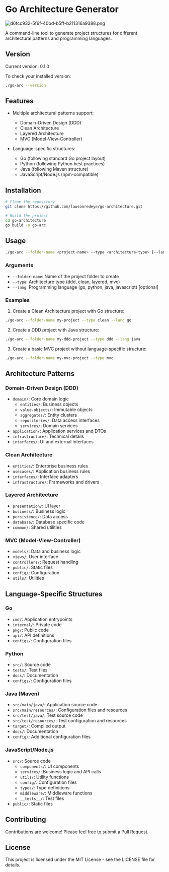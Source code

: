 # Go Architecture Generator

![d6fcc932-5f6f-40bd-b5ff-b211316a9388.png](https://github.com/user-attachments/assets/1b51f109-6422-4bc8-8129-4afe430420f1)


A command-line tool to generate project structures for different architectural patterns and programming languages.

## Version

Current version: 0.1.0

To check your installed version:
```bash
./go-arc --version
```

## Features

- Multiple architectural patterns support:
  - Domain-Driven Design (DDD)
  - Clean Architecture
  - Layered Architecture
  - MVC (Model-View-Controller)

- Language-specific structures:
  - Go (following standard Go project layout)
  - Python (following Python best practices)
  - Java (following Maven structure)
  - JavaScript/Node.js (npm-compatible)

## Installation

```bash
# Clone the repository
git clone https://github.com/lawsonredeye/go-architecture.git

# Build the project
cd go-architecture
go build -o go-arc
```

## Usage

```bash
./go-arc --folder-name <project-name> --type <architecture-type> [--lang <language>]
```

### Arguments

- `--folder-name`: Name of the project folder to create
- `--type`: Architecture type (ddd, clean, layered, mvc)
- `--lang`: Programming language (go, python, java, javascript) [optional]

### Examples

1. Create a Clean Architecture project with Go structure:
```bash
./go-arc --folder-name my-project --type clean --lang go
```

2. Create a DDD project with Java structure:
```bash
./go-arc --folder-name my-ddd-project --type ddd --lang java
```

3. Create a basic MVC project without language-specific structure:
```bash
./go-arc --folder-name my-mvc-project --type mvc
```

## Architecture Patterns

### Domain-Driven Design (DDD)
- `domain/`: Core domain logic
  - `entities/`: Business objects
  - `value-objects/`: Immutable objects
  - `aggregates/`: Entity clusters
  - `repositories/`: Data access interfaces
  - `services/`: Domain services
- `application/`: Application services and DTOs
- `infrastructure/`: Technical details
- `interfaces/`: UI and external interfaces

### Clean Architecture
- `entities/`: Enterprise business rules
- `usecases/`: Application business rules
- `interfaces/`: Interface adapters
- `infrastructure/`: Frameworks and drivers

### Layered Architecture
- `presentation/`: UI layer
- `business/`: Business logic
- `persistence/`: Data access
- `database/`: Database specific code
- `common/`: Shared utilities

### MVC (Model-View-Controller)
- `models/`: Data and business logic
- `views/`: User interface
- `controllers/`: Request handling
- `public/`: Static files
- `config/`: Configuration
- `utils/`: Utilities

## Language-Specific Structures

### Go
- `cmd/`: Application entrypoints
- `internal/`: Private code
- `pkg/`: Public code
- `api/`: API definitions
- `configs/`: Configuration files

### Python
- `src/`: Source code
- `tests/`: Test files
- `docs/`: Documentation
- `configs/`: Configuration files

### Java (Maven)
- `src/main/java/`: Application source code
- `src/main/resources/`: Configuration files and resources
- `src/test/java/`: Test source code
- `src/test/resources/`: Test configuration and resources
- `target/`: Compiled output
- `docs/`: Documentation
- `config/`: Additional configuration files

### JavaScript/Node.js
- `src/`: Source code
  - `components/`: UI components
  - `services/`: Business logic and API calls
  - `utils/`: Utility functions
  - `config/`: Configuration files
  - `types/`: Type definitions
  - `middleware/`: Middleware functions
  - `__tests__/`: Test files
- `public/`: Static files

## Contributing

Contributions are welcome! Please feel free to submit a Pull Request.

## License

This project is licensed under the MIT License - see the LICENSE file for details.
